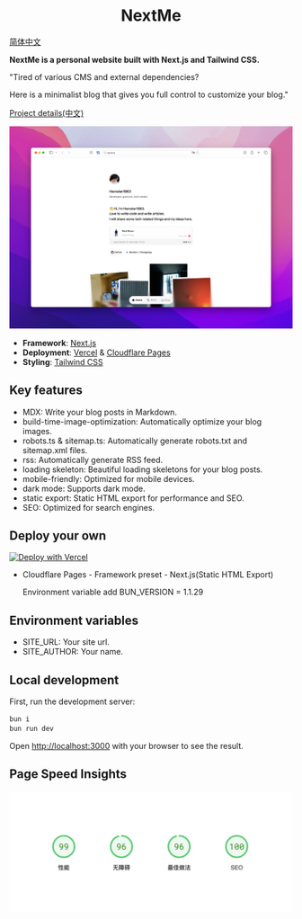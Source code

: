 <h1 align="center">NextMe</h1>

<a href="README_CN.md">简体中文</a>

<strong>NextMe is a personal website built with Next.js and Tailwind CSS.</strong>

"Tired of various CMS and external dependencies?

Here is a minimalist blog that gives you full control to customize your blog."

<a href="https://buycoffee.top/blog/tech/nextme">Project details(中文)</a>

![screen-shot-one](/.github/shot.jpeg)

- **Framework**: [Next.js](https://nextjs.org/)
- **Deployment**: [Vercel](https://vercel.com) & [Cloudflare Pages](https://pages.cloudflare.com/)
- **Styling**: [Tailwind CSS](https://tailwindcss.com)

## Key features

- MDX: Write your blog posts in Markdown.
- build-time-image-optimization: Automatically optimize your blog images.
- robots.ts & sitemap.ts: Automatically generate robots.txt and sitemap.xml files.
- rss: Automatically generate RSS feed.
- loading skeleton: Beautiful loading skeletons for your blog posts.
- mobile-friendly: Optimized for mobile devices.
- dark mode: Supports dark mode.
- static export: Static HTML export for performance and SEO.
- SEO: Optimized for search engines.

## Deploy your own

[![Deploy with Vercel](https://vercel.com/button)](https://vercel.com/new/clone?repository-url=https%3A%2F%2Fgithub.com%2Fhamster1963%2Fnextme&env=SITE_URL,SITE_AUTHOR)

- Cloudflare Pages - Framework preset - Next.js(Static HTML Export)

  Environment variable add BUN_VERSION = 1.1.29

## Environment variables

- SITE_URL: Your site url.
- SITE_AUTHOR: Your name.

## Local development

First, run the development server:

```bash
bun i
bun run dev
```

Open [http://localhost:3000](http://localhost:3000) with your browser to see the result.

## Page Speed Insights

![Page Speed Insights](/.github/speed.png)

